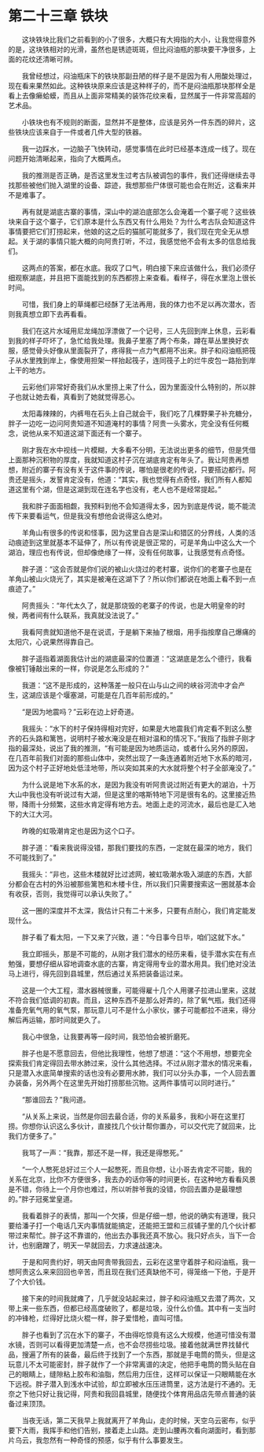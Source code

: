 # 第二十三章 铁块


　　这块铁块比我们之前看到的小了很多，大概只有大拇指的大小，让我觉得意外的是，这块铁相对的光滑，虽然也是锈迹斑斑，但比闷油瓶的那块要干净很多，上面的花纹还清晰可辨。

　　我曾经想过，闷油瓶床下的铁块那副丑陋的样子是不是因为有人用酸处理过，现在看来果然如此。这种铁块原来应该是这种样子的，而不是闷油瓶那块那样全是看上去像癞蛤蟆，而且从上面非常精美的装饰花纹来看，显然属于一件非常高超的艺术品。

　　小铁块也有不规则的断面，显然并不是整体，应该是另外一件东西的碎片，这些铁块应该来自于一件或者几件大型的铁器。

　　我一边踩水，一边脑子飞快转动，感觉事情在此时已经基本连成一线了。现在问题开始清晰起来，指向了大概两点。

　　我的推测是否正确，是否这里发生过考古队被调包的事件，我们还得继续去寻找那些被他们抛入湖里的设备、踪迹，我想那些尸体很可能也会在附近，这看来并不是难事了。

　　再有就是湖底古寨的事情，深山中的湖泊底部怎么会淹着一个寨子呢？这些铁块来自于这个寨子，它们原本是什么东西又有什么用处？为什么考古队会知道这件事情要把它们打捞起来，他娘的这之后的猫腻可能就多了，我们现在完全无从想起。关于湖的事情只能大概的向阿贵打听，不过，我感觉他不会有太多的信息给我们。

　　这两点的答案，都在水底。我叹了口气，明白接下来应该做什么，我们必须仔细观察湖底，并且把下面能找到的东西都捞上来查看。看样子，得在水里泡上很长时间。

　　可惜，我们身上的草绳都已经酥了无法再用，我的体力也不足以再次潜水，否则我真想立即下去再看看。

　　我们在这片水域用尼龙绳加浮漂做了一个记号，三人先回到岸上休息，云彩看到我的样子吓坏了，急忙给我处理。我鼻子里塞了两个布条，蹲在草丛里换好衣服，感觉骨头好像从里面裂开了，疼得我一点力气都用不出来。胖子和闷油瓶把筏子从水里拽到岸上，像使用担架一样抬起筏子，连同筏子上的烂牛皮包一路抬到岸上干的地方。

　　云彩他们非常好奇我们从水里捞上来了什么，因为里面没什么特别的，所以胖子也就让她去看，真看到了她就觉得恶心。

　　太阳毒辣辣的，内裤甩在石头上自己就会干，我们吃了几棵野果子补充糖分，胖子一边吃一边问阿贵知道不知道淹村的事情？阿贵一头雾水，完全没有任何概念，说他从来不知道这湖下面还有一个寨子。

　　刚才我在水中视线一片模糊，大多看不分明，无法说出更多的细节，但是凭借上面那种沉积物的厚度，我就知道这村子沉在湖底肯定有年头了。我让阿贵再想想，附近的寨子有没有关于这件事的传说，哪怕是很老的传说，只要搭边都行。阿贵还是摇头，发誓肯定没有，他道：“其实，我也觉得有点奇怪，我们所有人都知道这里有个湖，但是这湖到现在连名字也没有，老人也不是经常提起。”

　　我和胖子面面相觑，我预料到他不会知道得太多，因为到底是传说，能不能流传下来要看运气，但是我没有想他会说得这么绝对。

　　羊角山有很多的传说和怪事，因为这里自古是深山和猎区的分界线，人类的活动痕迹到这里就基本不延伸了，所以有传说是很正常的，可是羊角山中这么大一个湖泊，理应也有传说，但却像绝缘了一样，没有任何故事，让我感觉有点奇怪。

　　胖子道：“这会否就是你们说的被山火烧过的老村寨，说你们的老寨子也是在羊角山被山火烧光了，其实是被淹在这湖下了？所以你们都说在地面上看不到一点痕迹了。”

　　阿贵摇头：“年代太久了，就是那烧毁的老寨子的传说，也是大明皇帝的时候，两者间有什么联系，我真就没法说了。”

　　我看阿贵就知道他不是在说谎，于是躺下来抽了根烟，用手指按摩自己爆痛的太阳穴，心说果然得靠自己。

　　胖子遥指着湖面我估计出的湖底最深的位置道：“这湖底是怎么个德行，我看像被钉锤敲出来的一样，你说是怎么形成的？”

　　我道：“这不是形成的，这种落差一般只在山与山之间的峡谷河流中才会产生，这湖应该是个堰塞湖，可能是在几百年前形成的。”

　　“是因为地震吗？”云彩在边上好奇道。

　　我摇头：“水下的村子保持得相对完好，如果是大地震我们肯定看不到这么整齐的石头路和篱笆，说明村子被水淹没是在相对温和的情况下。”我指了指胖子刚才指的最深处，说出了我的推测，“有可能是因为地质运动，或者什么另外的原因，在几百年前我们对面的那些山体中，突然出现了一条连通着附近地下水系的暗河，因为这个村子正好地处低洼地带，所以突如其来的大水就将整个村子全部淹没了。”

　　为什么说是地下水系的水，是因为我没有听阿贵说过附近有更大的湖泊，十万大山中我也没有听说过有大湖，但是这里的喀斯特地下河是很有名的。这里接近热带，降雨十分频繁，这些水肯定得有地方去。地面上走的河流水，最后也是汇入地下的大江大河。

　　昨晚的虹吸潮肯定也是因为这个口子。

　　胖子道：“看来我说得没错，那我们要找的东西，一定就在最深的地方，我们不可能找到了。”

　　我摇头：“非也，这些木楼就好比过滤网，被虹吸潮水吸入湖底的东西，大部分都会在古村的外沿被那些篱笆和木楼卡住，所以我们只需要搜索这一圈就基本会有收获，否则，我觉得可以承认失败了。”

　　这一圈的深度并不太深，我估计只有二十米多，只要有点耐心，我们肯定能发现什么。

　　胖子看了看太阳，一下又来了兴致，道：“今日事今日毕，咱们这就下水。”

　　我立即摇头，那是不可能的，从刚才我们潜水的经历来看，徒手潜水实在有点勉强，要想仔细从容地调查水底的古寨，肯定得用专业的潜水用具。我们绝对没法马上进行，得先回到县城里，然后通过关系把装备运过来。 

　　这是一个大工程，潜水器械很重，可能得雇十几个人用骡子拉进山里来，这就不符合我们低调的初衷。而且，这种东西不是那么好弄的，除了氧气瓶，我们还得准备充氧气用的氧气泵，那玩意儿可不是什么小家伙，骡子可能都拉不进来，得分解后再运输，那时间就更久了。

　　我心中很急，让我要再等一段时间，我恐怕会被折磨死。

　　胖子也是不愿意回去，但他比我理性，他想了想道：“这个不用想，想要完全探索我们肯定得回去带水肺过来，没什么其他选择。不过从刚才潜水的情况来看，只是潜入水底简单搜索的话也没有必要用水肺，我们可以分头办事，一个人回去置办装备，另外两个在这里先开始打捞那些沉物。这两件事情可以同时进行。”

　　“那谁回去？”我问道。

　　“从关系上来说，当然是你回去最合适，你的关系最多，我和小哥在这里打捞。你想你认识这么多伙计，直接找几个伙计帮你置办，可以交代完了就回来，比我们方便多了。”

　　我骂了一声：“我靠，那还不是一样，我还是得憋死。”

　　“一个人憋死总好过三个人一起憋死，而且你想，让小哥去肯定不可能，我的关系在北京，比你不方便很多，我去办的话你等的时间更长，在这种地方看看风景是不错，你待上一个月你也难过，所以听胖爷我的没错，你回去置办是最理想的。”胖子冠冕堂皇道。

　　我看着胖子的表情，那叫一个欠揍，但是仔细一想，他说的确实有道理，我只要给潘子打一个电话几天内事情就能搞定，还能把王盟和三叔铺子里的几个伙计都带过来帮忙。胖子这不靠谱的，他出去办事我还真不放心。我只好点头，当下一合计，也别磨蹭了，明天一早就回去，力求速战速决。

　　于是和阿贵约好，明天由阿贵带我回去，云彩在这里守着胖子和闷油瓶，我一想阿贵这么来来回回也辛苦，而且现在我们还真缺他不可，得笼络一下他，于是开了个大价钱。

　　接下来的时间我就瘫了，几乎就没站起来过，胖子和闷油瓶又去潜了两次，又带上来一些东西，但都已经高度破败了，都是垃圾，没什么价值。其中有一支当时的冲锋枪，烂得好比烧火棍一样，胖子爱惜枪，直叫可惜。

　　胖子也看到了沉在水下的寨子，不由得吃惊竟有这么大规模，他道可惜没有潜水镜，否则可以看得更加清楚一点，也不会尽捞些垃圾。接着他就满世界找替代品，搜遍了所有的装备，最后终于找到了一个东西，那就是手电筒的筒头，但是这玩意儿不太可能密封，胖子就作了一个非常离谱的决定，他把手电筒的筒头贴在自己的眼睛上，缝隙粘上胶布和油脂，然后用力压住，这样可以保证一只眼睛能在水下远视。胖子潜入到浅水中试验，却立即被水压压进筒里，这方法是行不通的。无奈之下他只好让我记得，阿贵和我回县城里，随便找个体育用品店先带点普通的装备过来顶顶。

　　当夜无话，第二天我早上我就离开了羊角山，走的时候，天空乌云密布，似乎要下大雨，我挥手和他们告别，接着走上山路。走到山腰再次看向湖面时，看到那片乌云，我忽然有一种奇怪的预感，似乎有什么事要发生。

